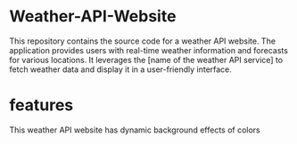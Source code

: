 # Weather-API-Website
This repository contains the source code for a weather API website. The application provides users with real-time weather information and forecasts for various locations. It leverages the [name of the weather API service] to fetch weather data and display it in a user-friendly interface.

# features
This weather API website has dynamic background effects of colors 
